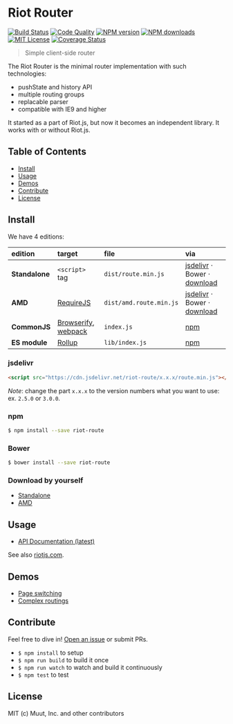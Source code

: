 # Riot Router

[![Build Status][travis-image]][travis-url] [![Code Quality][codeclimate-image]][codeclimate-url] [![NPM version][npm-version-image]][npm-url] [![NPM downloads][npm-downloads-image]][npm-url] [![MIT License][license-image]][license-url] [![Coverage Status][coverage-image]][coverage-url]

> Simple client-side router

The Riot Router is the minimal router implementation with such technologies:

- pushState and history API
- multiple routing groups
- replacable parser
- compatible with IE9 and higher

It started as a part of Riot.js, but now it becomes an independent library. It works with or without Riot.js.

## Table of Contents

- [Install](#install)
- [Usage](#usage)
- [Demos](#demos)
- [Contribute](#contribute)
- [License](#license)

## Install

We have 4 editions:

edition | target | file | via
:-- | :-- | :-- | :--
**Standalone** | `<script>` tag | `dist/route.min.js` | [jsdelivr](https://www.jsdelivr.com/?query=riot-route) ⋅ Bower ⋅ [download](https://raw.githubusercontent.com/riot/route/master/dist/route.min.js)
**AMD** | [RequireJS](http://requirejs.org/) | `dist/amd.route.min.js` | [jsdelivr](https://www.jsdelivr.com/?query=riot-route) ⋅ Bower ⋅ [download](https://raw.githubusercontent.com/riot/route/master/dist/amd.route.min.js)
**CommonJS** | [Browserify](http://browserify.org/), [webpack](https://webpack.github.io/) | `index.js` | [npm](https://www.npmjs.com/package/riot-route)
**ES module** | [Rollup](http://rollupjs.org/) | `lib/index.js` | [npm](https://www.npmjs.com/package/riot-route)

### jsdelivr

```html
<script src="https://cdn.jsdelivr.net/riot-route/x.x.x/route.min.js"></script>
```

*Note*: change the part `x.x.x` to the version numbers what you want to use: ex. `2.5.0` or `3.0.0`.

### npm

```bash
$ npm install --save riot-route
```

### Bower

```bash
$ bower install --save riot-route
```

### Download by yourself

- [Standalone](https://raw.githubusercontent.com/riot/route/master/dist/route.min.js)
- [AMD](https://raw.githubusercontent.com/riot/route/master/dist/amd.route.min.js)

## Usage

- [API Documentation (latest)](doc/)

See also [riotjs.com](http://riotjs.com/api/route/).

## Demos

- [Page switching](http://riotjs.com/examples/plunker/?app=router-page-switcher)
- [Complex routings](http://riotjs.com/examples/plunker/?app=router-complex)

## Contribute

Feel free to dive in! [Open an issue](https://github.com/riot/route/issues) or submit PRs.

- `$ npm install` to setup
- `$ npm run build` to build it once
- `$ npm run watch` to watch and build it continuously
- `$ npm test` to test

## License

MIT (c) Muut, Inc. and other contributors

[travis-image]:https://img.shields.io/travis/riot/observable.svg?style=flat-square
[travis-url]:https://travis-ci.org/riot/route

[license-image]:http://img.shields.io/badge/license-MIT-000000.svg?style=flat-square
[license-url]:LICENSE.txt

[npm-version-image]:http://img.shields.io/npm/v/riot-route.svg?style=flat-square
[npm-downloads-image]:http://img.shields.io/npm/dm/riot-route.svg?style=flat-square
[npm-url]:https://npmjs.org/package/riot-route

[coverage-image]:https://img.shields.io/coveralls/riot/route/master.svg?style=flat-square
[coverage-url]:https://coveralls.io/github/riot/route/?branch=master

[codeclimate-image]:https://img.shields.io/codeclimate/github/riot/route.svg?style=flat-square
[codeclimate-url]:https://codeclimate.com/github/riot/route
